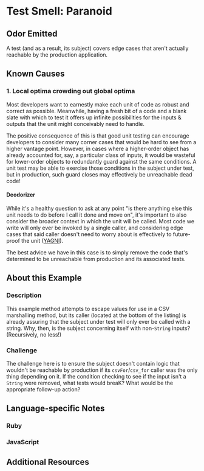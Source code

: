 # Test Smell: Paranoid

## Odor Emitted

A test (and as a result, its subject) covers edge cases that aren't actually
reachable by the production application.

## Known Causes

### 1. Local optima crowding out global optima

Most developers want to earnestly make each unit of code as robust and correct
as possible. Meanwhile, having a fresh bit of a code and a blank slate with
which to test it offers up infinite possibilities for the inputs & outputs that
the unit might conceivably need to handle.

The positive consequence of this is that good unit testing can encourage
developers to consider many corner cases that would be hard to see from a higher
vantage point. However, in cases where a higher-order object has already
accounted for, say, a particular class of inputs, it would be wasteful for
lower-order objects to redundantly guard against the same conditions. A unit
test may be able to exercise those conditions in the subject under test, but in
production, such guard closes may effectively be unreachable dead code!

#### Deodorizer

While it's a healthy question to ask at any point "is there anything else this
unit needs to do before I call it done and move on", it's important to also
consider the broader context in which the unit will be called. Most code we
write will only ever be invoked by a single caller, and considering edge cases
that said caller doesn't need to worry about is effectively to future-proof
the unit ([YAGNI](http://en.wikipedia.org/wiki/YAGNI)).

The best advice we have in this case is to simply remove the code that's
determined to be unreachable from production and its associated tests.

## About this Example

### Description

This example method attempts to escape values for use in a CSV marshalling
method, but its caller (located at the bottom of the listing) is already
assuring that the subject under test will only ever be called with a string.
Why, then, is the subject concerning itself with non-`String` inputs?
(Recursively, no less!)

### Challenge

The challenge here is to ensure the subject doesn't contain logic that wouldn't
be reachable by production if its `csvFor`/`csv_for` caller was the only thing
depending on it. If the condition checking to see if the input isn't a `String`
were removed, what tests would breaK? What would be the appropriate follow-up
action?

## Language-specific Notes

### Ruby

### JavaScript

## Additional Resources
